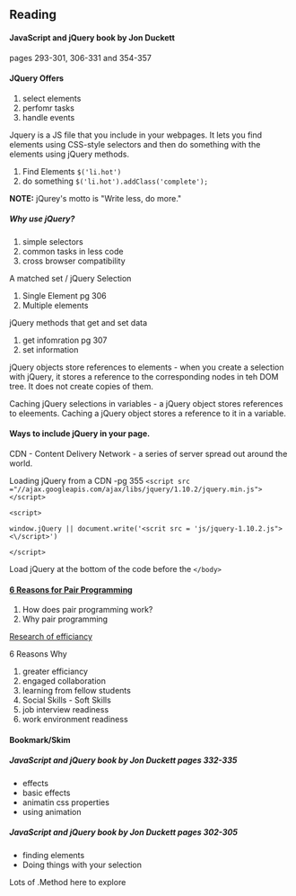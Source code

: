 ## Reading

#### JavaScript and jQuery book by Jon Duckett 
pages 293-301, 306-331 and 354-357

#### JQuery Offers
1. select elements
1. perfomr tasks
1. handle events

Jquery is a JS file that you include in your webpages. It lets you find elements using CSS-style selectors and then do something with the elements using jQuery methods.

1. Find Elements  `$('li.hot')`
1. do something `$('li.hot').addClass('complete');`

**NOTE:** jQurey's motto is "Write less, do more."

##### Why use jQuery?
1. simple selectors
1. common tasks in less code
1. cross browser compatibility

A matched set / jQuery Selection
1. Single Element pg 306
1. Multiple elements

jQuery methods that get and set data
1. get infomration pg 307
1. set information


jQuery objects store references to elements - when you create a selection with jQuery, it stores a reference to the corresponding nodes in teh DOM tree. It does not create copies of them.

Caching jQuery selections in variables - a jQuery object stores references to eleements. Caching a jQuery object stores a reference to it in a variable.

#### Ways to include jQuery in your page.

CDN - Content Delivery Network - a series of server spread out around the world.  
 
Loading jQuery from a CDN -pg 355
`<script src ="//ajax.googleapis.com/ajax/libs/jquery/1.10.2/jquery.min.js"></script>`

`<script>`

`window.jQuery || document.write('<scrit src = 'js/jquery-1.10.2.js"><\/script>')`

`</script>`


Load jQuery at the bottom of the code before the `</body>`



#### [6 Reasons for Pair Programming](https://www.codefellows.org/blog/6-reasons-for-pair-programming/)

1. How does pair programming work?
1. Why pair programming

[Research of efficiancy](https://collaboration.csc.ncsu.edu/laurie/Papers/XPSardinia.PDF)

6 Reasons Why

 1. greater efficiancy
 1. engaged collaboration
 1. learning from fellow students
 1. Social Skills - Soft Skills
 1. job interview readiness
 1. work environment readiness


#### Bookmark/Skim

##### JavaScript and jQuery book by Jon Duckett pages 332-335

- effects
- basic effects
- animatin css properties
- using animation

##### JavaScript and jQuery book by Jon Duckett pages 302-305
- finding elements
- Doing things with your selection

Lots of .Method here to explore
